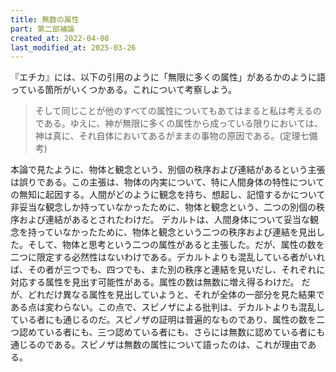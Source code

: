 ```yaml
---
title: 無数の属性
part: 第二部補論
created_at: 2022-04-08
last_modified_at: 2025-03-26
---
```


『エチカ』には、以下の引用のように「無限に多くの属性」があるかのように語っている箇所がいくつかある。これについて考察しよう。

>そして同じことが他のすべての属性についてもあてはまると私は考えるのである。ゆえに、神が無限に多くの属性から成っている限りにおいては、神は真に、それ自体においてあるがままの事物の原因である。(定理七備考)

本論で見たように、物体と観念という、別個の秩序および連結があるという主張は誤りである。この主張は、物体の内実について、特に人間身体の特性についての無知に起因する。人間がどのように観念を持ち、想起し、記憶するかについて非妥当な観念しか持っていなかったために、物体と観念という、二つの別個の秩序および連結があるとされたわけだ。
デカルトは、人間身体について妥当な観念を持っていなかったために、物体と観念という二つの秩序および連結を見出した。そして、物体と思考という二つの属性があると主張した。だが、属性の数を二つに限定する必然性はないわけである。デカルトよりも混乱している者がいれば、その者が三つでも、四つでも、また別の秩序と連結を見いだし、それぞれに対応する属性を見出す可能性がある。属性の数は無数に増え得るわけだ。
だが、どれだけ異なる属性を見出していようと、それが全体の一部分を見た結果である点は変わらない。この点で、スピノザによる批判は、デカルトよりも混乱している者にも通じるのだ。スピノザの証明は普遍的なものであり、属性の数を二つ認めている者にも、三つ認めている者にも、さらには無数に認めている者にも通じるのである。スピノザは無数の属性について語ったのは、これが理由である。
